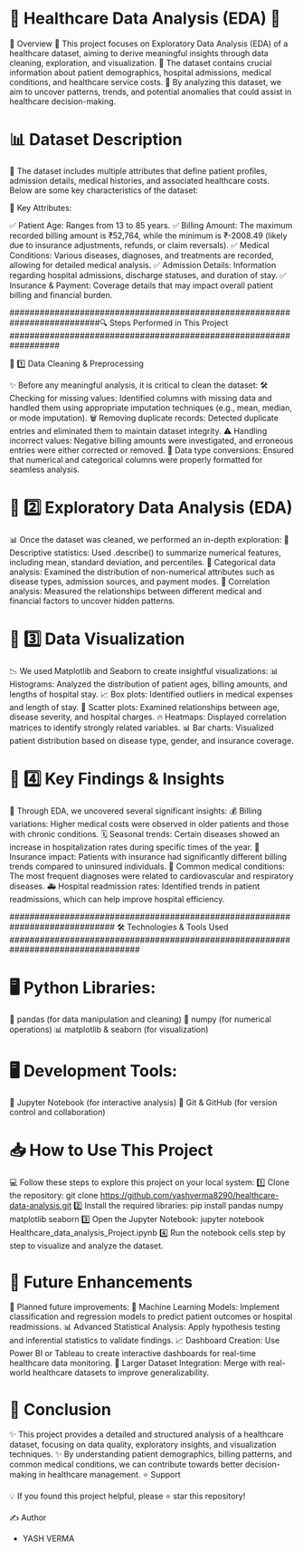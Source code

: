 # 🚀 Healthcare Data Analysis (EDA) 🏥

📌 Overview
🔹 This project focuses on Exploratory Data Analysis (EDA) of a healthcare dataset, aiming to derive meaningful insights through data cleaning, exploration, and visualization.
🔹 The dataset contains crucial information about patient demographics, hospital admissions, medical conditions, and healthcare service costs.
🔹 By analyzing this dataset, we aim to uncover patterns, trends, and potential anomalies that could assist in healthcare decision-making.

# 📊 Dataset Description
📝 The dataset includes multiple attributes that define patient profiles, admission details, medical histories, and associated healthcare costs. Below are some key characteristics of the dataset:

📌 Key Attributes:

✅ Patient Age: Ranges from 13 to 85 years.
✅ Billing Amount: The maximum recorded billing amount is ₹52,764, while the minimum is ₹-2008.49 (likely due to insurance adjustments, refunds, or claim reversals).
✅ Medical Conditions: Various diseases, diagnoses, and treatments are recorded, allowing for detailed medical analysis.
✅ Admission Details: Information regarding hospital admissions, discharge statuses, and duration of stay.
✅ Insurance & Payment: Coverage details that may impact overall patient billing and financial burden.


##########################################################################🔍 Steps Performed in This Project ##################################################################


📌 1️⃣ Data Cleaning & Preprocessing

✨ Before any meaningful analysis, it is critical to clean the dataset:
🛠 Checking for missing values: Identified columns with missing data and handled them using appropriate imputation techniques (e.g., mean, median, or mode imputation).
🗑 Removing duplicate records: Detected duplicate entries and eliminated them to maintain dataset integrity.
⚠ Handling incorrect values: Negative billing amounts were investigated, and erroneous entries were either corrected or removed.
🔄 Data type conversions: Ensured that numerical and categorical columns were properly formatted for seamless analysis.



# 📌 2️⃣ Exploratory Data Analysis (EDA)

📊 Once the dataset was cleaned, we performed an in-depth exploration:
📌 Descriptive statistics: Used .describe() to summarize numerical features, including mean, standard deviation, and percentiles.
📌 Categorical data analysis: Examined the distribution of non-numerical attributes such as disease types, admission sources, and payment modes.
📌 Correlation analysis: Measured the relationships between different medical and financial factors to uncover hidden patterns.



# 📌 3️⃣ Data Visualization

📉 We used Matplotlib and Seaborn to create insightful visualizations:
📊 Histograms: Analyzed the distribution of patient ages, billing amounts, and lengths of hospital stay.
📈 Box plots: Identified outliers in medical expenses and length of stay.
📌 Scatter plots: Examined relationships between age, disease severity, and hospital charges.
🔥 Heatmaps: Displayed correlation matrices to identify strongly related variables.
📊 Bar charts: Visualized patient distribution based on disease type, gender, and insurance coverage.



# 📌 4️⃣ Key Findings & Insights

🔎 Through EDA, we uncovered several significant insights:
💰 Billing variations: Higher medical costs were observed in older patients and those with chronic conditions.
🗓 Seasonal trends: Certain diseases showed an increase in hospitalization rates during specific times of the year.
📜 Insurance impact: Patients with insurance had significantly different billing trends compared to uninsured individuals.
💉 Common medical conditions: The most frequent diagnoses were related to cardiovascular and respiratory diseases.
🚑 Hospital readmission rates: Identified trends in patient readmissions, which can help improve hospital efficiency.

############################################################################# 🛠 Technologies & Tools Used  ##################################################################################

# 🖥 Python Libraries:

🐼 pandas (for data manipulation and cleaning)
🔢 numpy (for numerical operations)
📊 matplotlib & seaborn (for visualization)


# 🖥 Development Tools:
📝 Jupyter Notebook (for interactive analysis)
🔗 Git & GitHub (for version control and collaboration)


# 📥 How to Use This Project

💻 Follow these steps to explore this project on your local system:
1️⃣ Clone the repository: git clone https://github.com/yashverma8290/healthcare-data-analysis.git
2️⃣ Install the required libraries: pip install pandas numpy matplotlib seaborn
3️⃣ Open the Jupyter Notebook: jupyter notebook Healthcare_data_analysis_Project.ipynb
4️⃣ Run the notebook cells step by step to visualize and analyze the dataset.



# 🚀 Future Enhancements

🔮 Planned future improvements:
🤖 Machine Learning Models: Implement classification and regression models to predict patient outcomes or hospital readmissions.
📊 Advanced Statistical Analysis: Apply hypothesis testing and inferential statistics to validate findings.
📈 Dashboard Creation: Use Power BI or Tableau to create interactive dashboards for real-time healthcare data monitoring.
📂 Larger Dataset Integration: Merge with real-world healthcare datasets to improve generalizability.

# 🏁 Conclusion

✨ This project provides a detailed and structured analysis of a healthcare dataset, focusing on data quality, exploratory insights, and visualization techniques.
✨ By understanding patient demographics, billing patterns, and common medical conditions, we can contribute towards better decision-making in healthcare management.
⭐ Support

💡 If you found this project helpful, please ⭐ star this repository!

✍ Author
- YASH VERMA
